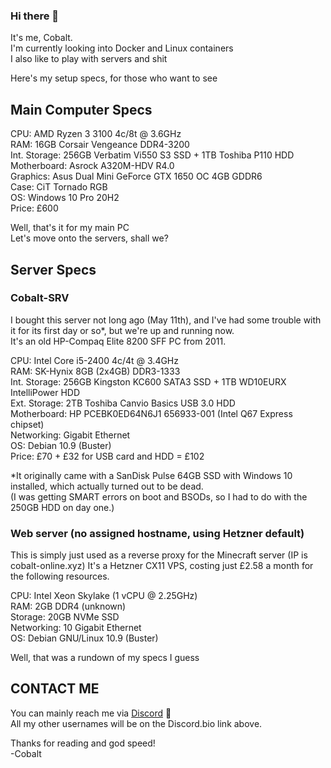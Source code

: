 ### Hi there 👋

It's me, Cobalt.  
I'm currently looking into Docker and Linux containers  
I also like to play with servers and shit  

Here's my setup specs, for those who want to see  

## Main Computer Specs  

CPU: AMD Ryzen 3 3100 4c/8t @ 3.6GHz  
RAM: 16GB Corsair Vengeance DDR4-3200  
Int. Storage: 256GB Verbatim Vi550 S3 SSD + 1TB Toshiba P110 HDD  
Motherboard: Asrock A320M-HDV R4.0  
Graphics: Asus Dual Mini GeForce GTX 1650 OC 4GB GDDR6  
Case: CiT Tornado RGB  
OS: Windows 10 Pro 20H2  
Price: £600  

Well, that's it for my main PC  
Let's move onto the servers, shall we?  

## Server Specs  

### Cobalt-SRV

I bought this server not long ago (May 11th), and I've had some trouble with it for its first day or so*, but we're up and running now.  
It's an old HP-Compaq Elite 8200 SFF PC from 2011.

CPU: Intel Core i5-2400 4c/4t @ 3.4GHz  
RAM: SK-Hynix 8GB (2x4GB) DDR3-1333  
Int. Storage: 256GB Kingston KC600 SATA3 SSD + 1TB WD10EURX IntelliPower HDD  
Ext. Storage: 2TB Toshiba Canvio Basics USB 3.0 HDD  
Motherboard: HP PCEBK0ED64N6J1 656933-001 (Intel Q67 Express chipset)  
Networking: Gigabit Ethernet  
OS: Debian 10.9 (Buster)  
Price: £70 + £32 for USB card and HDD = £102  

\*It originally came with a SanDisk Pulse 64GB SSD with Windows 10 installed, which actually turned out to be dead.  
  (I was getting SMART errors on boot and BSODs, so I had to do with the 250GB HDD on day one.)

### Web server (no assigned hostname, using Hetzner default)

This is simply just used as a reverse proxy for the Minecraft server (IP is cobalt-online.xyz)
It's a Hetzner CX11 VPS, costing just £2.58 a month for the following resources.  

CPU: Intel Xeon Skylake (1 vCPU @ 2.25GHz)  
RAM: 2GB DDR4 (unknown)  
Storage: 20GB NVMe SSD  
Networking: 10 Gigabit Ethernet  
OS: Debian GNU/Linux 10.9 (Buster)  

Well, that was a rundown of my specs I guess

## CONTACT ME

You can mainly reach me via [Discord](http://dsc.bio/cobalthasdiscord) :speech_balloon:  
All my other usernames will be on the Discord.bio link above.  

Thanks for reading and god speed!  
-Cobalt  
